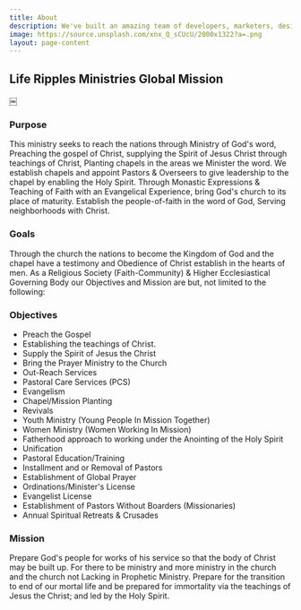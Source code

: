 ```yaml
---
title: About
description: We've built an amazing team of developers, marketers, designers and sales people.
image: https://source.unsplash.com/xnx_Q_sCUcU/2000x1322?a=.png
layout: page-content
---
```


## Life Ripples Ministries Global Mission
￼
### Purpose
This ministry seeks to reach the nations through Ministry of God's word, Preaching the gospel of Christ, supplying the Spirit of Jesus Christ through teachings of Christ, Planting chapels in the areas we Minister the word. We establish chapels and appoint Pastors & Overseers to give leadership to the chapel by enabling the Holy Spirit.
Through Monastic Expressions & Teaching of Faith with an Evangelical Experience, bring God's church to its place of maturity. Establish the people-of-faith in the word of God, Serving neighborhoods with Christ.

### Goals
Through the church the nations to become the Kingdom of God and the chapel have a testimony and Obedience of Christ establish in the hearts of men. As a Religious Society (Faith-Community) & Higher Ecclesiastical Governing Body our Objectives and Mission are but, not limited to the following:

### Objectives
* Preach the Gospel
* Establishing the teachings of Christ.
* Supply the Spirit of Jesus the Christ
* Bring the Prayer Ministry to the Church
* Out-Reach Services
* Pastoral Care Services (PCS)
* Evangelism
* Chapel/Mission Planting
* Revivals
* Youth Ministry (Young People In Mission Together)
* Women Ministry (Women Working In Mission)
* Fatherhood approach to working under the Anointing of the Holy Spirit
* Unification
* Pastoral Education/Training
* Installment and or Removal of Pastors
* Establishment of Global Prayer
* Ordinations/Minister's License
* Evangelist License
* Establishment of Pastors Without Boarders (Missionaries)
* Annual Spiritual Retreats & Crusades

### Mission
Prepare God's people for works of his service so that the body of Christ may be built up. For there to be ministry and more ministry in the church and the church not Lacking in Prophetic Ministry. Prepare for the transition to end of our mortal life and be prepared for immortality via the teachings of Jesus the Christ; and led by the Holy Spirit.
